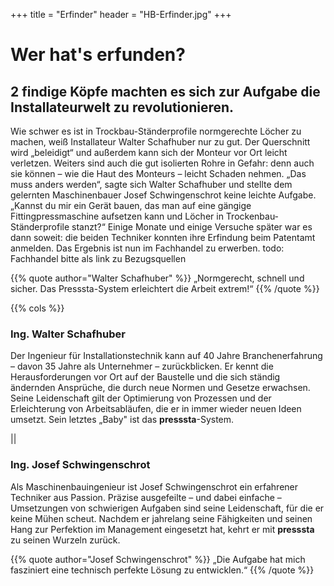+++
title = "Erfinder"
header = "HB-Erfinder.jpg"
+++


# Wer hat's erfunden?

## 2 findige Köpfe machten es sich zur Aufgabe die Installateurwelt zu revolutionieren.

Wie schwer es ist in Trockbau-Ständerprofile normgerechte Löcher zu machen, weiß Installateur Walter Schafhuber nur zu gut. Der Querschnitt wird „beleidigt“ und außerdem kann sich der Monteur vor Ort leicht verletzen. Weiters sind auch die gut isolierten Rohre in Gefahr: denn auch sie können – wie die Haut des Monteurs – leicht Schaden nehmen. „Das muss anders werden“, sagte sich Walter Schafhuber und stellte dem gelernten Maschinenbauer Josef Schwingenschrot keine leichte Aufgabe. „Kannst du mir ein Gerät bauen, das man auf eine gängige Fittingpressmaschine aufsetzen kann und Löcher in Trockenbau-Ständerprofile stanzt?“ Einige Monate und einige Versuche später war es dann soweit: die beiden Techniker konnten ihre Erfindung beim Patentamt anmelden. Das Ergebnis ist nun im Fachhandel zu erwerben. todo: Fachhandel bitte als link zu Bezugsquellen

{{% quote author="Walter Schafhuber" %}}
„Normgerecht, schnell und sicher. Das Presssta-System erleichtert die Arbeit extrem!“
{{% /quote %}}

{{% cols %}}
### Ing. Walter Schafhuber 
Der Ingenieur für Installationstechnik kann auf 40 Jahre Branchenerfahrung – davon 35 Jahre als Unternehmer – zurückblicken. Er kennt die Herausforderungen vor Ort auf der Baustelle und die sich ständig ändernden Ansprüche, die durch neue Normen und Gesetze erwachsen. Seine Leidenschaft gilt der Optimierung von Prozessen und der Erleichterung von Arbeitsabläufen, die er in immer wieder neuen Ideen umsetzt. Sein letztes „Baby" ist das **presssta**-System.

||

### Ing. Josef Schwingenschrot
Als Maschinenbauingenieur ist Josef Schwingenschrot ein erfahrener Techniker aus Passion. Präzise ausgefeilte – und dabei einfache – Umsetzungen von schwierigen Aufgaben sind seine Leidenschaft, für die er keine Mühen scheut. Nachdem er jahrelang seine Fähigkeiten und seinen Hang zur Perfektion im Management eingesetzt hat, kehrt er mit **presssta** zu seinen Wurzeln zurück.



{{% quote author="Josef Schwingenschrot" %}}
„Die Aufgabe hat mich fasziniert eine technisch perfekte Lösung zu entwicklen.“
{{% /quote %}}
